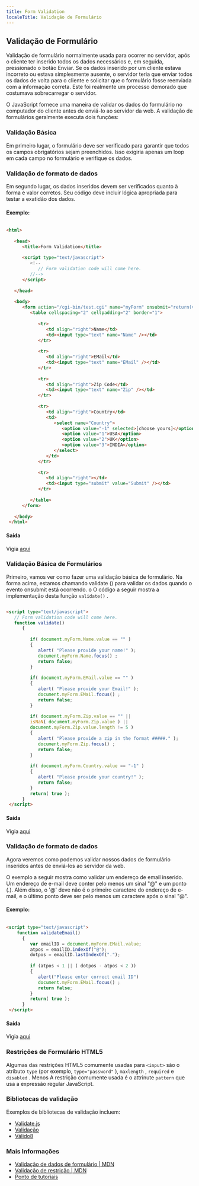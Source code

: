 ```yaml
---
title: Form Validation
localeTitle: Validação de Formulário
---
```

## Validação de Formulário

Validação de formulário normalmente usada para ocorrer no servidor, após o cliente ter inserido todos os dados necessários e, em seguida, pressionado o botão Enviar. Se os dados inserido por um cliente estava incorreto ou estava simplesmente ausente, o servidor teria que enviar todos os dados de volta para o cliente e solicitar que o formulário fosse reenviada com a informação correta. Este foi realmente um processo demorado que costumava sobrecarregar o servidor.

O JavaScript fornece uma maneira de validar os dados do formulário no computador do cliente antes de enviá-lo ao servidor da web. A validação de formulários geralmente executa dois funções:

### Validação Básica

Em primeiro lugar, o formulário deve ser verificado para garantir que todos os campos obrigatórios sejam preenchidos. Isso exigiria apenas um loop em cada campo no formulário e verifique os dados.

### Validação de formato de dados

Em segundo lugar, os dados inseridos devem ser verificados quanto à forma e valor corretos. Seu código deve incluir lógica apropriada para testar a exatidão dos dados.

#### Exemplo:

```html

<html> 
 
   <head> 
      <title>Form Validation</title> 
 
      <script type="text/javascript"> 
         <!-- 
            // Form validation code will come here. 
         //--> 
      </script> 
 
   </head> 
 
   <body> 
      <form action="/cgi-bin/test.cgi" name="myForm" onsubmit="return(validate());"> 
         <table cellspacing="2" cellpadding="2" border="1"> 
 
            <tr> 
               <td align="right">Name</td> 
               <td><input type="text" name="Name" /></td> 
            </tr> 
 
            <tr> 
               <td align="right">EMail</td> 
               <td><input type="text" name="EMail" /></td> 
            </tr> 
 
            <tr> 
               <td align="right">Zip Code</td> 
               <td><input type="text" name="Zip" /></td> 
            </tr> 
 
            <tr> 
               <td align="right">Country</td> 
               <td> 
                  <select name="Country"> 
                     <option value="-1" selected>[choose yours]</option> 
                     <option value="1">USA</option> 
                     <option value="2">UK</option> 
                     <option value="3">INDIA</option> 
                  </select> 
               </td> 
            </tr> 
 
            <tr> 
               <td align="right"></td> 
               <td><input type="submit" value="Submit" /></td> 
            </tr> 
 
         </table> 
      </form> 
 
   </body> 
 </html> 
```

#### Saída

Vigia [aqui](https://liveweave.com/LP9eOP)

### Validação Básica de Formulários

Primeiro, vamos ver como fazer uma validação básica de formulário. Na forma acima, estamos chamando validate () para validar os dados quando o evento onsubmit está ocorrendo. o O código a seguir mostra a implementação desta função `validate()` .

```html

<script type="text/javascript"> 
   // Form validation code will come here. 
   function validate() 
      { 
 
         if( document.myForm.Name.value == "" ) 
         { 
            alert( "Please provide your name!" ); 
            document.myForm.Name.focus() ; 
            return false; 
         } 
 
         if( document.myForm.EMail.value == "" ) 
         { 
            alert( "Please provide your Email!" ); 
            document.myForm.EMail.focus() ; 
            return false; 
         } 
 
         if( document.myForm.Zip.value == "" || 
         isNaN( document.myForm.Zip.value ) || 
         document.myForm.Zip.value.length != 5 ) 
         { 
            alert( "Please provide a zip in the format #####." ); 
            document.myForm.Zip.focus() ; 
            return false; 
         } 
 
         if( document.myForm.Country.value == "-1" ) 
         { 
            alert( "Please provide your country!" ); 
            return false; 
         } 
         return( true ); 
      } 
 </script> 
```

#### Saída

Vigia [aqui](https://liveweave.com/pCPTnP)

### Validação de formato de dados

Agora veremos como podemos validar nossos dados de formulário inseridos antes de enviá-los ao servidor da web.

O exemplo a seguir mostra como validar um endereço de email inserido. Um endereço de e-mail deve conter pelo menos um sinal "@" e um ponto (.). Além disso, o '@' deve não é o primeiro caractere do endereço de e-mail, e o último ponto deve ser pelo menos um caractere após o sinal "@".

#### Exemplo:

```html

<script type="text/javascript"> 
    function validateEmail() 
      { 
         var emailID = document.myForm.EMail.value; 
         atpos = emailID.indexOf("@"); 
         dotpos = emailID.lastIndexOf("."); 
 
         if (atpos < 1 || ( dotpos - atpos < 2 )) 
         { 
            alert("Please enter correct email ID") 
            document.myForm.EMail.focus() ; 
            return false; 
         } 
         return( true ); 
      } 
 </script> 
```

#### Saída

Vigia [aqui](https://liveweave.com/nznVs6)

### Restrições de Formulário HTML5

Algumas das restrições HTML5 comumente usadas para `<input>` são o atributo `type` (por exemplo, `type="password"` ), `maxlength` , `required` e `disabled` . Menos A restrição comumente usada é o attrinute `pattern` que usa a expressão regular JavaScript.

### Bibliotecas de validação

Exemplos de bibliotecas de validação incluem:

*   [Validate.js](http://rickharrison.github.com/validate.js/)
*   [Validação](http://bassistance.de/jquery-plugins/jquery-plugin-validation/)
*   [Válido8](http://unwrongest.com/projects/valid8/)

### Mais Informações

*   [Validação de dados de formulário | MDN](https://developer.mozilla.org/en-US/docs/Learn/HTML/Forms/Form_validation)
*   [Validação de restrição | MDN](https://developer.mozilla.org/en-US/docs/Web/Guide/HTML/HTML5/Constraint_validation)
*   [Ponto de tutoriais](https://www.tutorialspoint.com/javascript/javascript_form_validations.htm)